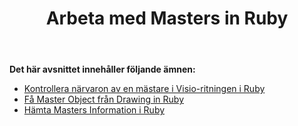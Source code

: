 ﻿---
title: Arbeta med Masters in Ruby
type: docs
weight: 20
url: /sv/java/working-with-masters-in-ruby/
---
**Det här avsnittet innehåller följande ämnen:**

- [Kontrollera närvaron av en mästare i Visio-ritningen i Ruby](/diagram/sv/java/check-presence-of-a-master-in-the-visio-drawing-in-ruby/)
- [Få Master Object från Drawing in Ruby](/diagram/sv/java/get-master-object-from-drawing-in-ruby/)
- [Hämta Masters Information i Ruby](/diagram/sv/java/retrieve-the-masters-information-in-ruby/)
